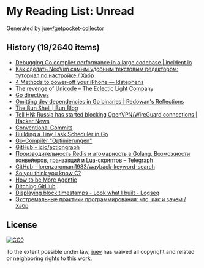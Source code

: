 # My Reading List: Unread

Generated by [juev/getpocket-collector](https://github.com/juev/getpocket-collector)

## History (19/2640 items)

- [Debugging Go compiler performance in a large codebase | incident.io](https://incident.io/blog/go-build-faster)
- [Как сделать NeoVim самым удобным текстовым редактором: туториал по настройке / Хабр](https://habr.com/ru/companies/billing/articles/786512/)
- [4 Methods to power-off your iPhone — ldstephens](https://ldstephens.me/4-methods-to-power-off-your-iphone)
- [The revenge of Unicode – The Eclectic Light Company](https://eclecticlight.co/2024/01/20/the-revenge-of-unicode/)
- [Go directives](https://www.conner.dev/blog/go-directives)
- [Omitting dev dependencies in Go binaries | Redowan's Reflections](https://rednafi.com/go/omit_dev_dependencies_in_binaries/)
- [The Bun Shell | Bun Blog](https://bun.sh/blog/the-bun-shell)
- [Tell HN: Russia has started blocking OpenVPN/WireGuard connections | Hacker News](https://news.ycombinator.com/item?id=39067213)
- [Conventional Commits](https://www.conventionalcommits.org/en/v1.0.0/)
- [Building a Tiny Task Scheduler in Go](https://buildwithgo.substack.com/p/building-a-tiny-task-scheduler-in)
- [Go-Compiler "Optimierungen"](https://source-fellows.com/golang-compiler-time/)
- [GitHub - icio/actiongraph](https://github.com/icio/actiongraph)
- [Производительность Redis и атомарность в Golang. Возможности конвейеров, транзакций и Lua-скриптов – Telegraph](https://telegra.ph/Proizvoditelnost-Redis-i-atomarnost-v-Golang-Vozmozhnosti-konvejerov-tranzakcij-i-Lua-skriptov-01-21)
- [GitHub - lorenzoromani1983/wayback-keyword-search](https://github.com/lorenzoromani1983/wayback-keyword-search)
- [So you think you know C?](https://wordsandbuttons.online/so_you_think_you_know_c.html)
- [How to be More Agentic](https://usefulfictions.substack.com/p/how-to-be-more-agentic)
- [Ditching GitHub](https://tomscii.sig7.se/2024/01/Ditching-GitHub)
- [Displaying block timestamps - Look what I built - Logseq](https://discuss.logseq.com/t/displaying-block-timestamps/24594)
- [Экстремальные практики программирования: что, как и зачем / Хабр](https://habr.com/ru/companies/yandex_praktikum/articles/787084/)

## License

[![CC0](https://mirrors.creativecommons.org/presskit/buttons/88x31/svg/cc-zero.svg)](https://creativecommons.org/publicdomain/zero/1.0/)

To the extent possible under law, [juev](https://github.com/juev) has waived all copyright and related or neighboring rights to this work.
